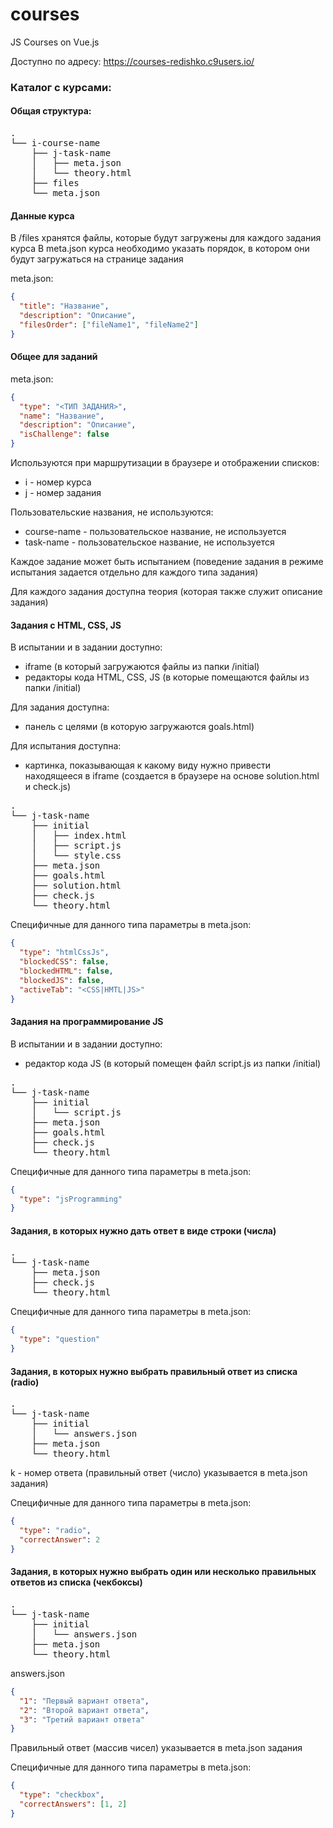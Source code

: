 # courses

JS Courses on Vue.js


Доступно по адресу:
https://courses-redishko.c9users.io/

### Каталог с курсами:

#### Общая структура:
<pre>
.
└── i-course-name
    ├── j-task-name
    │   ├── meta.json
    │   └── theory.html
    ├── files
    └── meta.json
</pre>

#### Данные курса

В /files хранятся файлы, которые будут загружены для каждого задания курса
В meta.json курса необходимо указать порядок, в котором они будут загружаться на странице задания

meta.json:
```json
{
  "title": "Название",
  "description": "Описание",
  "filesOrder": ["fileName1", "fileName2"]
}
```

#### Общее для заданий 

meta.json:
```json
{
  "type": "<ТИП ЗАДАНИЯ>",
  "name": "Название",
  "description": "Описание",
  "isChallenge": false
}
```

Используются при маршрутизации в браузере и отображении списков:
* i - номер курса
* j - номер задания

Пользовательские названия, не используются:
* course-name - пользовательское название, не используется
* task-name - пользовательское название, не используется
 
Каждое задание может быть испытанием
(поведение задания в режиме испытания задается
 отдельно для каждого типа задания)

Для каждого задания доступна теория 
(которая также служит описание задания)

#### Задания с HTML, CSS, JS
В испытании и в задании доступно:
* iframe (в который загружаются файлы из папки /initial)
* редакторы кода HTML, CSS, JS
(в которые помещаются файлы из папки /initial)

Для задания доступна:
* панель с целями (в которую загружаются goals.html)

Для испытания доступна:
* картинка, показывающая к какому виду нужно привести
находящееся в iframe (создается в браузере на основе
 solution.html и check.js)

<pre>
.
└── j-task-name
    ├── initial
    │   ├── index.html
    │   ├── script.js
    │   └── style.css
    ├── meta.json
    ├── goals.html
    ├── solution.html
    ├── check.js
    └── theory.html
</pre>

Специфичные для данного типа параметры в meta.json:
```json
{
  "type": "htmlCssJs",
  "blockedCSS": false,
  "blockedHTML": false,
  "blockedJS": false,
  "activeTab": "<CSS|HMTL|JS>"
}
```

#### Задания на программирование JS

В испытании и в задании доступно:
* редактор кода JS (в который помещен файл script.js из папки /initial)

<pre>
.
└── j-task-name
    ├── initial
    │   └── script.js
    ├── meta.json
    ├── goals.html
    ├── check.js
    └── theory.html
</pre>

Специфичные для данного типа параметры в meta.json:
```json
{
  "type": "jsProgramming"
}
```

#### Задания, в которых нужно дать ответ в виде строки (числа)

<pre>
.
└── j-task-name
    ├── meta.json
    ├── check.js
    └── theory.html
</pre>

Специфичные для данного типа параметры в meta.json:
```json
{
  "type": "question"
}
```

#### Задания, в которых нужно выбрать правильный ответ из списка (radio)

<pre>
.
└── j-task-name
    ├── initial
    │   └── answers.json
    ├── meta.json
    └── theory.html
</pre>

k - номер ответа (правильный ответ (число) указывается в meta.json задания)

Специфичные для данного типа параметры в meta.json:
```json
{
  "type": "radio",
  "correctAnswer": 2
}
```

#### Задания, в которых нужно выбрать один или несколько правильных ответов из списка (чекбоксы)

<pre>
.
└── j-task-name
    ├── initial
    │   └── answers.json
    ├── meta.json
    └── theory.html
</pre>

answers.json
```json
{
  "1": "Первый вариант ответа",
  "2": "Второй вариант ответа",
  "3": "Третий вариант ответа"
}
```

Правильный ответ (массив чисел) указывается в meta.json задания

Специфичные для данного типа параметры в meta.json:
```json
{
  "type": "checkbox",
  "correctAnswers": [1, 2]
}
```

